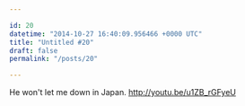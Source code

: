 ```yaml
---

id: 20
datetime: "2014-10-27 16:40:09.956466 +0000 UTC"
title: "Untitled #20"
draft: false
permalink: "/posts/20"

---
```


He won't let me down in Japan. http://youtu.be/u1ZB_rGFyeU
